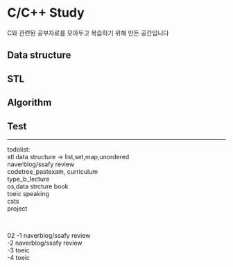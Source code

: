 C/C++ Study
===========
C와 관련된 공부자료를 모아두고 복습하기 위해 만든 공간입니다

## Data structure
## STL
## Algorithm
## Test
-----------
todolist: <br>
stl data structure -> list,set,map,unordered <br>
naverblog/ssafy review <br>
codetree_pastexam, curriculum <br>
type_b_lecture <br>
os,data strcture book <br>
toeic speaking <br>
csts <br>
project <br>

<br>

02
-1 naverblog/ssafy review <br>
-2 naverblog/ssafy review <br>
-3 toeic <br>
-4 toeic <br>
